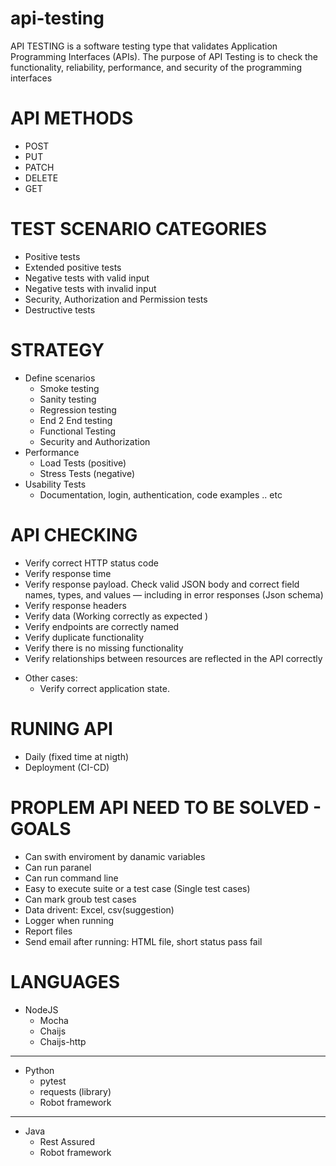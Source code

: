 # api-testing
API TESTING is a software testing type that validates Application Programming Interfaces (APIs). The purpose of API Testing is to check the functionality, reliability, performance, and security of the programming interfaces

# API METHODS
  - POST
  - PUT
  - PATCH
  - DELETE
  - GET
  
# TEST SCENARIO CATEGORIES
  - Positive tests
  - Extended positive tests
  - Negative tests with valid input
  - Negative tests with invalid input
  - Security, Authorization and Permission tests
  - Destructive tests

# STRATEGY 
  - Define scenarios 
    - Smoke testing
    - Sanity testing
    - Regression testing
    - End 2 End testing
    - Functional Testing
    - Security and Authorization
  - Performance
    - Load Tests (positive)
    - Stress Tests (negative)
  - Usability Tests
    -  Documentation, login, authentication, code examples .. etc

# API CHECKING
  - Verify correct HTTP status code
  - Verify response time
  - Verify response payload. Check valid JSON body and correct field names, types, and values — including in error responses (Json schema)
  - Verify response headers
  - Verify data (Working correctly as expected )
  - Verify endpoints are correctly named 
  - Verify duplicate functionality
  - Verify there is no missing functionality
  - Verify relationships between resources are reflected in the API  correctly
  * Other cases:
    - Verify correct application state.

# RUNING API
  - Daily (fixed time at nigth)
  - Deployment (CI-CD)
  
# PROPLEM API NEED TO BE SOLVED - GOALS
 - Can swith enviroment by danamic variables
 - Can run paranel 
 - Can run command line
 - Easy to execute suite or a test case (Single test cases)
 - Can mark groub test cases
 - Data drivent: Excel, csv(suggestion)
 - Logger when running
 - Report files
 - Send email after running: HTML file, short status pass fail

# LANGUAGES
  - NodeJS
    - Mocha
    - Chaijs
    - Chaijs-http
    
   --------------
   
  - Python
    - pytest
    - requests (library)
    - Robot framework
    
   --------------
   
   
  - Java
    - Rest Assured
    - Robot framework

